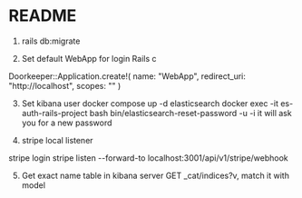 # README


1. rails db:migrate



2. Set default WebApp for login
Rails c 

Doorkeeper::Application.create!(
  name: "WebApp",
  redirect_uri: "http://localhost",
  scopes: ""
)

3. Set kibana user 
docker compose up -d elasticsearch
docker exec -it es-auth-rails-project bash
bin/elasticsearch-reset-password -u <USERNAME> -i
it will ask you for a new password

4. stripe local listener

stripe login
stripe listen --forward-to localhost:3001/api/v1/stripe/webhook


5. Get exact name table in kibana server GET _cat/indices?v, match it with model
